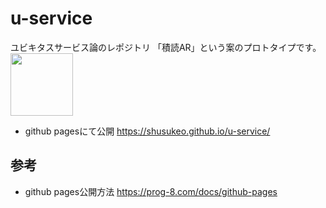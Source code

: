 # u-service
ユビキタスサービス論のレポジトリ
「積読AR」という案のプロトタイプです。
<img src="https://user-images.githubusercontent.com/56382189/101641999-cf64b380-3a75-11eb-84c7-76e69fb97b2b.jpg*" width="100px">
* github pagesにて公開
https://shusukeo.github.io/u-service/

## 参考
* github pages公開方法 https://prog-8.com/docs/github-pages
